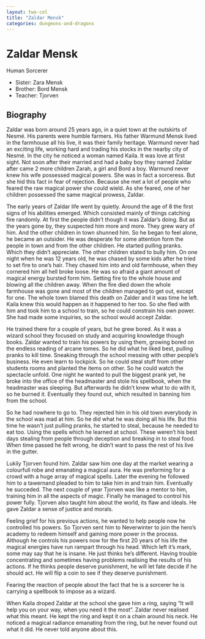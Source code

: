 ```yaml
---
layout: two-col
title: "Zaldar Mensk"
categories: dungeons-and-dragons
---
```


# Zaldar Mensk

Human Sorcerer

* Sister: Zara Mensk
* Brother: Bord Mensk
* Teacher: Tjorven

## Biography

Zaldar was born around 25 years ago, in a quiet town at the outskirts of Nesmé. His parents were humble farmers. His father Warmund Mensk lived in the farmhouse all his live, it was their family heritage. Warmund never had an exciting life, working hard and trading his stocks in the nearby city of Nesmé. In the city he noticed a woman named Kaila. It was love at first sight. Not soon after their married and had a baby boy they named Zaldar after came 2 more children Zarah, a girl and Bord a boy. Warmund never knew his wife possessed magical powers. She was in fact a sorceress. But she hid this fact in fear of rejection. Because she met a lot of people who feared the raw magical power she could wield. As she feared, one of her children possessed the same magical prowess, Zaldar.

The early years of Zaldar life went by quietly. Around the age of 8 the first signs of his abilities emerged. Which consisted mainly of things catching fire randomly. At first the people didn’t though it was Zaldar’s doing. But as the years gone by, they suspected him more and more. They grew wary of him. And the other children in town shunned him. So he began to feel alone, he became an outsider. He was desperate for some attention form the people in town and from the other children. He started pulling pranks. Which they didn’t appreciate. The other children stated to bully him. On one night when he was 12 years old, he was chased by some kids after he tried to set fire to one’s hair. They chased him into and old farmhouse, when they cornered him all hell broke loose. He was so afraid a giant amount of magical energy bursted form him. Setting fire to the whole house and blowing all the children away. When the fire died down the whole farmhouse was gone and most of the children managed to get out, except for one. The whole town blamed this death on Zalder and it was time he left. Kaila knew this would happen as it happened to her too. So she fled with him and took him to a school to train, so he could constrain his own power. She had made some inquiries, so the school would accept Zaldar.

He trained there for a couple of years, but he grew bored. As it was a wizard school they focused on study and acquiring knowledge though books. Zaldar wanted to train his powers by using them, growing bored on the endless reading of arcane tomes. So he did what he liked best, pulling pranks to kill time. Sneaking through the school messing with other people’s business. He even learn to lockpick. So he could steal stuff from other students rooms and planted the items on other. So he could watch the spectacle unfold. One night he wanted to pull the biggest prank yet, he broke into the office of the headmaster and stole his spellbook, when the headmaster was sleeping. But afterwards he didn’t knew what to do with it, so he burned it. Eventually they found out, which resulted in banning him from the school.

So he had nowhere to go to. They rejected him in his old town everybody in the school was mad at him. So he did what he was doing all his life. But this time he wasn’t just pulling pranks, he started to steal, because he needed to eat too. Using the spells which he learned at school. These weren’t his best days stealing from people through deception and breaking in to steal food. When time passed he felt wrong, he didn’t want to pass the rest of his live in the gutter.

Lukily Tjorven found him. Zaldar saw him one day at the market wearing a colourfull robe and emanating a magical aura. He was preforming for a crowd with a huge array of magical spells. Later the evening he followed him to a tawernand pleaded to him to take him in and train him. Eventually he succeded. The next couple of year Tjorven was like a mentor to him, training him in all the aspects of magic. Finally he managed to control his power fully. Tjorven also taught him about the world, its flaw and ideals. He gave Zaldar a sense of justice and morals.

Feeling grief for his previous actions, he wanted to help people now he controlled his powers. So Tjorven sent him to Neverwinter to join the hero’s academy to redeem himself and gaining more power in the process.
Although he controls his powers now for the first 20 years of his life the magical energies have run rampart through his head. Which left it’s mark, some may say that he is insane. He just thinks he’s different. Having trouble concentrating and sometimes having problems realising the results of his actions. If he thinks people deserve punishment, he will let fate decide if he should act. He will flip a coin to see if they deserve punishment.

Fearing the reaction of people about the fact that he is a sorcerer he is carrying a spellbook to  impose as a wizard.

When Kaila droped Zaldar at the school she gave him a ring, saying “It will help you on your way, when you need it the most”. Zaldar never realised what this meant. He kept the ring and kept it on a chain around his neck. He noticed a magical radiance emanating from the ring, but he never found out what it did. He never told anyone about this.
